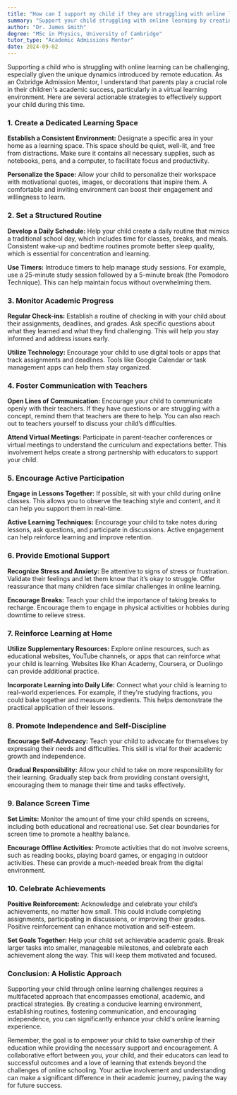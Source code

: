 ```yaml
---
title: "How can I support my child if they are struggling with online learning?"
summary: "Support your child struggling with online learning by creating a dedicated, distraction-free study space and using effective strategies for success."
author: "Dr. James Smith"
degree: "MSc in Physics, University of Cambridge"
tutor_type: "Academic Admissions Mentor"
date: 2024-09-02
---
```


Supporting a child who is struggling with online learning can be challenging, especially given the unique dynamics introduced by remote education. As an Oxbridge Admission Mentor, I understand that parents play a crucial role in their children's academic success, particularly in a virtual learning environment. Here are several actionable strategies to effectively support your child during this time.

### 1. Create a Dedicated Learning Space

**Establish a Consistent Environment:**
Designate a specific area in your home as a learning space. This space should be quiet, well-lit, and free from distractions. Make sure it contains all necessary supplies, such as notebooks, pens, and a computer, to facilitate focus and productivity.

**Personalize the Space:**
Allow your child to personalize their workspace with motivational quotes, images, or decorations that inspire them. A comfortable and inviting environment can boost their engagement and willingness to learn.

### 2. Set a Structured Routine

**Develop a Daily Schedule:**
Help your child create a daily routine that mimics a traditional school day, which includes time for classes, breaks, and meals. Consistent wake-up and bedtime routines promote better sleep quality, which is essential for concentration and learning.

**Use Timers:**
Introduce timers to help manage study sessions. For example, use a 25-minute study session followed by a 5-minute break (the Pomodoro Technique). This can help maintain focus without overwhelming them.

### 3. Monitor Academic Progress

**Regular Check-ins:**
Establish a routine of checking in with your child about their assignments, deadlines, and grades. Ask specific questions about what they learned and what they find challenging. This will help you stay informed and address issues early.

**Utilize Technology:**
Encourage your child to use digital tools or apps that track assignments and deadlines. Tools like Google Calendar or task management apps can help them stay organized.

### 4. Foster Communication with Teachers

**Open Lines of Communication:**
Encourage your child to communicate openly with their teachers. If they have questions or are struggling with a concept, remind them that teachers are there to help. You can also reach out to teachers yourself to discuss your child’s difficulties.

**Attend Virtual Meetings:**
Participate in parent-teacher conferences or virtual meetings to understand the curriculum and expectations better. This involvement helps create a strong partnership with educators to support your child.

### 5. Encourage Active Participation

**Engage in Lessons Together:**
If possible, sit with your child during online classes. This allows you to observe the teaching style and content, and it can help you support them in real-time.

**Active Learning Techniques:**
Encourage your child to take notes during lessons, ask questions, and participate in discussions. Active engagement can help reinforce learning and improve retention.

### 6. Provide Emotional Support

**Recognize Stress and Anxiety:**
Be attentive to signs of stress or frustration. Validate their feelings and let them know that it’s okay to struggle. Offer reassurance that many children face similar challenges in online learning.

**Encourage Breaks:**
Teach your child the importance of taking breaks to recharge. Encourage them to engage in physical activities or hobbies during downtime to relieve stress.

### 7. Reinforce Learning at Home

**Utilize Supplementary Resources:**
Explore online resources, such as educational websites, YouTube channels, or apps that can reinforce what your child is learning. Websites like Khan Academy, Coursera, or Duolingo can provide additional practice.

**Incorporate Learning into Daily Life:**
Connect what your child is learning to real-world experiences. For example, if they're studying fractions, you could bake together and measure ingredients. This helps demonstrate the practical application of their lessons.

### 8. Promote Independence and Self-Discipline

**Encourage Self-Advocacy:**
Teach your child to advocate for themselves by expressing their needs and difficulties. This skill is vital for their academic growth and independence.

**Gradual Responsibility:**
Allow your child to take on more responsibility for their learning. Gradually step back from providing constant oversight, encouraging them to manage their time and tasks effectively.

### 9. Balance Screen Time

**Set Limits:**
Monitor the amount of time your child spends on screens, including both educational and recreational use. Set clear boundaries for screen time to promote a healthy balance.

**Encourage Offline Activities:**
Promote activities that do not involve screens, such as reading books, playing board games, or engaging in outdoor activities. These can provide a much-needed break from the digital environment.

### 10. Celebrate Achievements

**Positive Reinforcement:**
Acknowledge and celebrate your child’s achievements, no matter how small. This could include completing assignments, participating in discussions, or improving their grades. Positive reinforcement can enhance motivation and self-esteem.

**Set Goals Together:**
Help your child set achievable academic goals. Break larger tasks into smaller, manageable milestones, and celebrate each achievement along the way. This will keep them motivated and focused.

### Conclusion: A Holistic Approach

Supporting your child through online learning challenges requires a multifaceted approach that encompasses emotional, academic, and practical strategies. By creating a conducive learning environment, establishing routines, fostering communication, and encouraging independence, you can significantly enhance your child's online learning experience.

Remember, the goal is to empower your child to take ownership of their education while providing the necessary support and encouragement. A collaborative effort between you, your child, and their educators can lead to successful outcomes and a love of learning that extends beyond the challenges of online schooling. Your active involvement and understanding can make a significant difference in their academic journey, paving the way for future success.
    